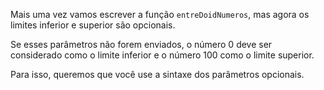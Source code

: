 Mais uma vez vamos escrever a função `entreDoidNumeros`, mas agora os limites inferior e superior são opcionais.

Se esses parâmetros não forem enviados, o número 0 deve ser considerado como o limite inferior e o número 100 como o limite superior.

Para isso, queremos que você use a sintaxe dos parâmetros opcionais.